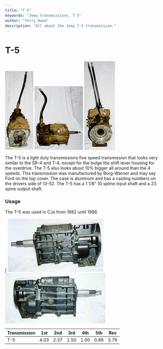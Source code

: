 ```yaml
---
title: "T-5"
keywords: "Jeep transmissions, T-5"
author: "Terry Howe"
description: "All about the Jeep T-5 transmission."
---
```

# T-5

![T-5 front](../../img/transmission/factory/t501f.jpg) ![T-5 side](../../img/transmission/factory/t501s.jpg) ![T-5 back](../../img/transmission/factory/t501b.jpg)

The T-5 is a light duty transmissions five speed transmission that looks very similar to the SR-4 and T-4, except for the bulge the shift lever housing for the overdrive. The T-5 also looks about 10% bigger all around than the 4 speeds. This transmission was manufactured by Borg-Warner and may say Ford on the top cover. The case is aluminum and has a casting numbers on the drivers side of 13-52. The T-5 has a 1 1/8" 10 spline input shaft and a 23 spine output shaft.

### Usage

The T-5 was used in CJs from 1982 until 1986.

| ![T-5 side](../../img/transmission/factory/t5ds.jpg) ![T-5 passenger side](../../img/transmission/factory/t5ps.jpg)

| Transmission | 1st  | 2nd  | 3rd  | 4th  | 5th  | Rev  |
|--------------|------|------|------|------|------|------|
| T-5          | 4.03 | 2.37 | 1.50 | 1.00 | 0.86 | 3.76 |